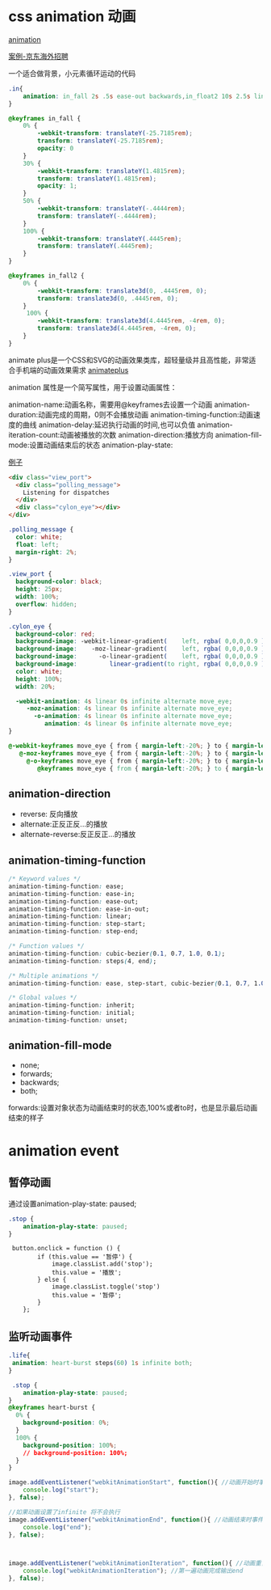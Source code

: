 
# css animation 动画
[animation](https://developer.mozilla.org/en-US/docs/Web/CSS/animation)

[案例-京东海外招聘](http://jdc.jd.com/h5/jd-campus-2017/international/index.html)

一个适合做背景，小元素循环运动的代码
```css
.in{
    animation: in_fall 2s .5s ease-out backwards,in_float2 10s 2.5s linear infinite alternate;
}

@keyframes in_fall {
    0% {
        -webkit-transform: translateY(-25.7185rem);
        transform: translateY(-25.7185rem);
        opacity: 0
    }
    30% {
        -webkit-transform: translateY(1.4815rem);
        transform: translateY(1.4815rem);
        opacity: 1;
    }
    50% {
        -webkit-transform: translateY(-.4444rem);
        transform: translateY(-.4444rem);
    }
    100% {
        -webkit-transform: translateY(.4445rem);
        transform: translateY(.4445rem);
    }
}

@keyframes in_fall2 {
    0% {
        -webkit-transform: translate3d(0, .4445rem, 0);
        transform: translate3d(0, .4445rem, 0);
    }
     100% {
        -webkit-transform: translate3d(4.4445rem, -4rem, 0);
        transform: translate3d(4.4445rem, -4rem, 0);
    }
}


```

animate plus是一个CSS和SVG的动画效果类库，超轻量级并且高性能，非常适合手机端的动画效果需求
[animateplus](https://github.com/bendc/animateplus)




animation 属性是一个简写属性，用于设置动画属性：

animation-name:动画名称，需要用@keyframes去设置一个动画
animation-duration:动画完成的周期，0则不会播放动画
animation-timing-function:动画速度的曲线
animation-delay:延迟执行动画的时间,也可以负值
animation-iteration-count:动画被播放的次数
animation-direction:播放方向
animation-fill-mode:设置动画结束后的状态
animation-play-state:
<!-- more -->
<!-- toc -->
[例子](https://developer.mozilla.org/en-US/docs/Web/CSS/animation)

```html
<div class="view_port">
  <div class="polling_message">
    Listening for dispatches
  </div>
  <div class="cylon_eye"></div>
</div>

```

```css
.polling_message {
  color: white;
  float: left;
  margin-right: 2%;            
}

.view_port {
  background-color: black;
  height: 25px;
  width: 100%;
  overflow: hidden;
}

.cylon_eye {
  background-color: red;
  background-image: -webkit-linear-gradient(    left, rgba( 0,0,0,0.9 ) 25%, rgba( 0,0,0,0.1 ) 50%, rgba( 0,0,0,0.9 ) 75%);
  background-image:    -moz-linear-gradient(    left, rgba( 0,0,0,0.9 ) 25%, rgba( 0,0,0,0.1 ) 50%, rgba( 0,0,0,0.9 ) 75%);
  background-image:      -o-linear-gradient(    left, rgba( 0,0,0,0.9 ) 25%, rgba( 0,0,0,0.1 ) 50%, rgba( 0,0,0,0.9 ) 75%);
  background-image:         linear-gradient(to right, rgba( 0,0,0,0.9 ) 25%, rgba( 0,0,0,0.1 ) 50%, rgba( 0,0,0,0.9 ) 75%);
  color: white;
  height: 100%;
  width: 20%;

  -webkit-animation: 4s linear 0s infinite alternate move_eye;
     -moz-animation: 4s linear 0s infinite alternate move_eye;
       -o-animation: 4s linear 0s infinite alternate move_eye;
          animation: 4s linear 0s infinite alternate move_eye;
}

@-webkit-keyframes move_eye { from { margin-left:-20%; } to { margin-left:100%; }  }
   @-moz-keyframes move_eye { from { margin-left:-20%; } to { margin-left:100%; }  }
     @-o-keyframes move_eye { from { margin-left:-20%; } to { margin-left:100%; }  }
        @keyframes move_eye { from { margin-left:-20%; } to { margin-left:100%; }  }

```

## animation-direction
- reverse: 反向播放
- alternate:正反正反...的播放
- alternate-reverse:反正反正...的播放

## animation-timing-function


```css
/* Keyword values */
animation-timing-function: ease;
animation-timing-function: ease-in;
animation-timing-function: ease-out;
animation-timing-function: ease-in-out;
animation-timing-function: linear;
animation-timing-function: step-start;
animation-timing-function: step-end;

/* Function values */
animation-timing-function: cubic-bezier(0.1, 0.7, 1.0, 0.1);
animation-timing-function: steps(4, end);

/* Multiple animations */
animation-timing-function: ease, step-start, cubic-bezier(0.1, 0.7, 1.0, 0.1);

/* Global values */
animation-timing-function: inherit;
animation-timing-function: initial;
animation-timing-function: unset;
```


## animation-fill-mode

- none;
- forwards;
- backwards;
- both;

forwards:设置对象状态为动画结束时的状态,100%或者to时，也是显示最后动画结束的样子


# animation event

## 暂停动画

通过设置animation-play-state: paused;

```css
.stop {
    animation-play-state: paused;
}
```
```
 button.onclick = function () {
        if (this.value == '暂停') {
            image.classList.add('stop');
            this.value = '播放';
        } else {
            image.classList.toggle('stop')
            this.value = '暂停';
        }
    };
```

## 监听动画事件

```css
.life{
 animation: heart-burst steps(60) 1s infinite both;
}

 .stop {
    animation-play-state: paused;
}
@keyframes heart-burst {
  0% {
    background-position: 0%;
  }
  100% {
    background-position: 100%;
    // background-position: 100%;
  }
}
```

```js
image.addEventListener("webkitAnimationStart", function(){ //动画开始时事件 
	console.log("start"); 
}, false); 

//如果动画设置了infinite 将不会执行
image.addEventListener("webkitAnimationEnd", function(){ //动画结束时事件 
	console.log("end"); 
}, false); 



image.addEventListener("webkitAnimationIteration", function(){ //动画重复运动时的事件
	console.log("webkitAnimationIteration"); //第一遍动画完成输出end
}, false);
```
